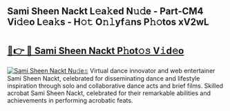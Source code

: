 ## Sami Sheen Nackt L𝚎a𝚔ed N𝚞𝚍e - Part-CM4 Vi𝚍𝚎o L𝚎a𝚔s - H𝚘𝚝 O𝚗𝚕yf𝚊ns P𝚑𝚘tos xV2wL

# <h2><a href="http://kf7h9up.oniu.top/?m=Sami+Sheen+Nackt">🔗👉 🔴 Sami Sheen Nackt P𝚑ot𝚘𝚜 V𝚒d𝚎o</a></h2>

[![Sami Sheen Nackt Nu𝚍e𝚜](https://i.imgur.com/0qMVB7G.gif)](http://kf7h9up.oniu.top/?m=Sami+Sheen+Nackt)
Virtual dance innovator and web entertainer Sami Sheen Nackt, celebrated for disseminating dance and lifestyle inspiration through solo and collaborative dance acts and brief films. Skilled acrobat Sami Sheen Nackt, celebrated for their remarkable abilities and achievements in performing acrobatic feats.  
